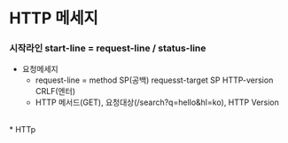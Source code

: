 # HTTP 메세지
### 시작라인 start-line = request-line / status-line
* 요청메세지
  * request-line = method SP(공백) requesst-target SP HTTP-version CRLF(엔터)
  * HTTP 메서드(GET), 요청대상(/search?q=hello&hl=ko), HTTP Version
<br />
* HTTp

